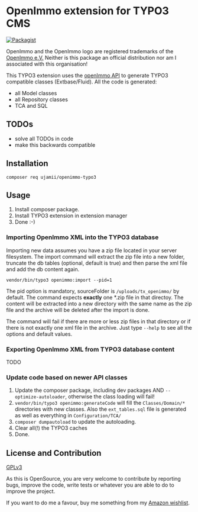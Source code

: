 # OpenImmo extension for TYPO3 CMS

[![Packagist](https://img.shields.io/packagist/v/ujamii/openimmo-typo3.svg?colorB=green&style=flat)](https://packagist.org/packages/ujamii/openimmo-typo3)

OpenImmo and the OpenImmo logo are registered trademarks of the [OpenImmo e.V.](http://www.openimmo.de)
Neither is this package an official distribution nor am I associated with this organisation!

This TYPO3 extension uses the [openImmo API](https://github.com/ujamii/openimmo) to generate TYPO3 compatible classes
(Extbase/Fluid). All the code is generated:
- all Model classes
- all Repository classes
- TCA and SQL

## TODOs

- solve all TODOs in code
- make this backwards compatible

## Installation

```shell
composer req ujamii/openimmo-typo3
```

## Usage

1. Install composer package.
2. Install TYPO3 extension in extension manager
3. Done :-)

### Importing OpenImmo XML into the TYPO3 database

Importing new data assumes you have a zip file located in your server filesystem. The import command
will extract the zip file into a new folder, truncate the db tables (optional, default is true) and
then parse the xml file and add the db content again.

```shell
vendor/bin/typo3 openimmo:import --pid=1
```

The pid option is mandatory, sourceFolder is `/uploads/tx_openimmo/` by default. The command expects
**exactly** one *.zip file in that directoy. The content will be extracted into a new directory with the
same name as the zip file and the archive will be deleted after the import is done.

The command will fail if there are more or less zip files in that directory or if there is not exactly one
xml file in the archive. Just type `--help` to see all the options and default values.

### Exporting OpenImmo XML from TYPO3 database content

TODO

### Update code based on newer API classes 

1. Update the composer package, including dev packages AND `--optimize-autoloader`, otherwise the class loading will fail!
2. `vendor/bin/typo3 openimmo:generateCode` will fill the `Classes/Domain/*` directories with new classes. 
Also the `ext_tables.sql` file is generated as well as everything in `Configuration/TCA/` 
3. `composer dumpautoload` to update the autoloading.
4. Clear all(!) the TYPO3 caches
5. Done.

## License and Contribution

[GPLv3](LICENSE)

As this is OpenSource, you are very welcome to contribute by reporting bugs, improve the code, write tests or 
whatever you are able to do to improve the project.

If you want to do me a favour, buy me something from my [Amazon wishlist](https://www.amazon.de/registry/wishlist/2C7LSRMLEAD4F).